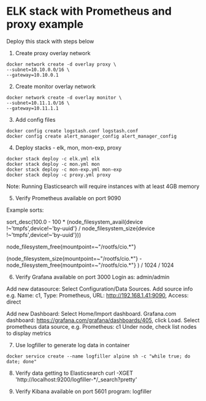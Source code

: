 # ELK stack with Prometheus and proxy example
Deploy this stack with steps below 

1. Create proxy overlay network

```
docker network create -d overlay proxy \
--subnet=10.10.0.0/16 \
--gateway=10.10.0.1 
```

2. Create monitor overlay network

```
docker network create -d overlay monitor \
--subnet=10.11.1.0/16 \
--gateway=10.11.1.1 
```

3. Add config files

```
docker config create logstash.conf logstash.conf
docker config create alert_manager_config alert_manager_config
```

4. Deploy stacks - elk, mon, mon-exp, proxy

```
docker stack deploy -c elk.yml elk
docker stack deploy -c mon.yml mon
docker stack deploy -c mon-exp.yml mon-exp
docker stack deploy -c proxy.yml proxy
```

Note: Running Elasticsearch will require instances with at least 4GB memory

5. Verify Prometheus available on port 9090 

Example sorts: 

sort_desc(100.0 - 100 * (node_filesystem_avail{device !~'tmpfs',device!~'by-uuid'} / node_filesystem_size{device !~'tmpfs',device!~'by-uuid'}))

node_filesystem_free{mountpoint=~"/rootfs/cio.*"}

(node_filesystem_size{mountpoint=~"/rootfs/cio.*"} - node_filesystem_free{mountpoint=~"/rootfs/cio.*"} ) / 1024 / 1024


6. Verify Grafana available on port 3000 
Login as:  admin/admin

Add new datasource:  Select Configuration/Data Sources. Add source info e.g. Name: c1, Type: Prometheus, URL: http://192.168.1.41:9090, Access: direct

Add new Dashboard:  Select Home/Import dashboard. Grafana.com dashboard:  https://grafana.com/grafana/dashboards/405, click Load. Select prometheus data source, e.g. Prometheus:  c1
Under node, check list nodes to display metrics

7. Use logfiller to generate log data in container
```
docker service create --name logfiller alpine sh -c "while true; do date; done"
```

8. Verify data getting to Elasticsearch
curl -XGET 'http://localhost:9200/logfiller-*/_search?pretty'

9. Verify Kibana available on port 5601
program: logfiller